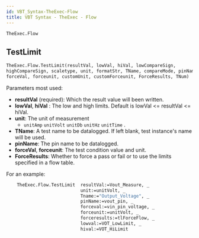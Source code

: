 ```yaml
---
id: VBT_Syntax-TheExec-Flow
title: VBT Syntax - TheExec - Flow
---
```


```vb
TheExec.Flow
```

## TestLimit

```vb
TheExec.Flow.TestLimit(resultVal, lowVal, hiVal, lowCompareSign,
highCompareSign, scaletype, unit, formatStr, TName, compareMode, pinName,
forceVal, forceunit, customUnit, customForceunit, ForceResults, TNum)
```

Parameters most used:

- **resultVal** (required): Which the result value will been written.
- **lowVal**, **hiVal** : The low and high limits. Default is lowVal <= resultVal <= hiVal.
- **unit**: The unit of measurement
    - `unitAmp` `unitVolt` `unitDb` `unitHz` `unitTime` .
- **TName**: A test name to be datalogged. If left blank, test instance's name will be used.
- **pinName**: The pin name to be datalogged.
- **forceVal**, **forceunit**: The test condition value and unit.
- **ForceResults**: Whether to force a pass or fail or to use the limits specified in a flow table.

For an example:

```vb
    TheExec.Flow.TestLimit  resultVal:=Vout_Measure, _
                            unit:=unitVolt, _
                            Tname:="Output_Voltage", _
                            pinName:=vout_pin, _
                            forceval:=vin_pin_voltage, _
                            forceunit:=unitVolt, _
                            forceresults:=tlForceFlow, _
                            lowval:=VOT_LowLimit, _
                            hival:=VOT_HiLimit
```
